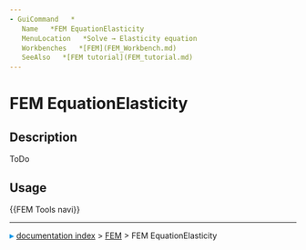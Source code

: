 ```yaml
---
- GuiCommand   *
   Name   *FEM EquationElasticity
   MenuLocation   *Solve → Elasticity equation
   Workbenches   *[FEM](FEM_Workbench.md)
   SeeAlso   *[FEM tutorial](FEM_tutorial.md)
---
```


# FEM EquationElasticity

## Description

ToDo

## Usage




 {{FEM Tools navi}}



---
![](images/Right_arrow.png) [documentation index](../README.md) > [FEM](Category_FEM.md) > FEM EquationElasticity
